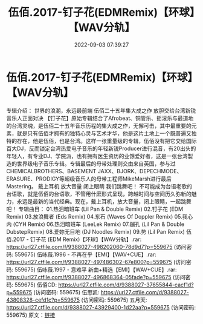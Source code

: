 ﻿---
title: 伍佰.2017-钉子花(EDMRemix)【环球】【WAV分轨】
date: 2022-09-03 07:39:27
categories: WAV车载音乐、镜像
tags: 华语中文
---
# 伍佰.2017-钉子花(EDMRemix)【环球】【WAV分轨】

专辑介绍：
世界的浪潮，永远最前端
伍佰二十五年集大成之作 放胆交给台湾新锐音乐人正面对决
【钉子花】原始专辑结合了Afrobeat、铜管乐、摇滚乐与最道地的台湾灵魂，是伍佰二十五年音乐历程的集大成之作，无懈可击，其中最重要的元素，就是只有伍佰才拥有的独特心灵与艺术才华，他是这片土地上一个既普遍又独特的存在，他是伍佰，也是台湾。这样一张重量级的专辑，伍佰没有把它交给国际百大DJ，反而锁定台湾热爱电子音乐的年轻新锐Producer进行混音，有20出头的年轻人，有专业DJ、学院派，也有拥有医生资历的业馀爱好者，这是一张台湾製造的世界级电子音乐专辑。专辑最后的母带处理则交由来自英国，参与过CHEMICALBROTHERS、BASEMENT
JAXX、BJORK、DEPECHMODE、ERASURE、PRODIGY等超级音乐人的母带工程师MikeMarsh进行最后Mastering。
戴上耳机 放大音量 闭上眼睛 我们跳舞吧！
不可能成为台语老歌的台语歌，就是伍佰的台语歌，不管用什麽形式呈现，跨越时间与空间历久弥新的魅力，永远是最新的当代经典。现在，戴上耳机，放大音量，闭上眼睛，一起跳舞吧！
专辑曲目：
01.热泪暗班车 (Lil Pan & Double
Remix)
02.钉子花 (EDM Remix)
03.放浪舞者 (Eds Remix)
04.东石 (Waves Of Doppler Remix)
05.我心内 (CYH Remix)
06.热泪暗班车 (LeeLek Remix)
07.蹦孔 (Lil Pan & Double
DubstepRemix)
08.爱妳无目地 (DJ Noodles Remix)
09.势 (Lil Pan Remix)
伍佰.2017 - 钉子花 (EDM Remix)【环球】【WAV分轨】.rar:
https://url27.ctfile.com/f/9388027-498202060-78d9d7?p=559675
(访问密码: 559675)
伍咏薇.1996 - 不再在乎【EMI】【WAV+CUE】.rar: https://url27.ctfile.com/f/9388027-497486302-67e800?p=559675
(访问密码: 559675)
伍咏薇.1997 - 意难平 新曲+精选【EMI】【WAV+CUE】.rar: https://url27.ctfile.com/f/9388027-496868364-05fade?p=559675
(访问密码: 559675)
伍佰CD: https://url27.ctfile.com/d/9388027-37655844-cacf1d?p=559675
(访问密码: 559675)
伍思凯: https://url27.ctfile.com/d/9388027-43808328-cefd1c?p=559675
(访问密码: 559675)
五月天: https://url27.ctfile.com/d/9388027-43929400-1d22aa?p=559675
(访问密码: 559675)
原文：[链接](https://blog.sina.com.cn/s/blog_1647c7e7601030z74.html)